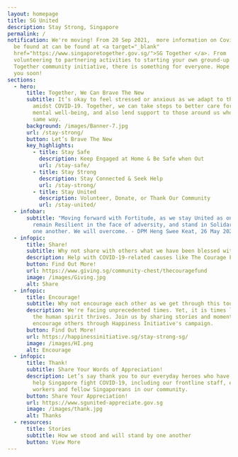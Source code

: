 ```yaml
---
layout: homepage
title: SG United
description: Stay Strong, Singapore
permalink: /
notification: We're moving! From 20 Sep 2021,  more information on Covid-19 can
  be found at can be found at <a target="_blank"
  href="https://www.singaporetogether.gov.sg/">SG Together </a>. From
  volunteering to partnering activities to starting your own ground-up SG
  Together community initiative, there is something for everyone. Hope to see
  you soon!
sections:
  - hero:
      title: Together, We Can Brave The New
      subtitle: It’s okay to feel stressed or anxious as we adapt to the new normal
        amidst COVID-19. Together, we can take steps to better care for our
        mental well-being, and also lend support to those around us who feel the
        same way.
      background: /images/Banner-7.jpg
      url: /stay-strong/
      button: Let’s Brave The New
      key_highlights:
        - title: Stay Safe
          description: Keep Engaged at Home & Be Safe when Out
          url: /stay-safe/
        - title: Stay Strong
          description: Stay Connected & Seek Help
          url: /stay-strong/
        - title: Stay United
          description: Volunteer, Donate, or Thank Our Community
          url: /stay-united/
  - infobar:
      subtitle: "Moving forward with Fortitude, as we stay United as one people,
        remain Resilient in the face of adversity, and stand in Solidarity with
        one another. We will overcome. - DPM Heng Swee Keat, 26 May 2020 "
  - infopic:
      title: Share!
      subtitle: Why not share with others what we have been blessed with?
      description: Help with COVID-19-related causes like The Courage Fund today.
      button: Find Out More!
      url: https://www.giving.sg/community-chest/thecouragefund
      image: /images/Giving.jpg
      alt: Share
  - infopic:
      title: Encourage!
      subtitle: Why not encourage each other as we get through this tough time?
      description: We're facing unprecedented times. Yet, it is times like this that
        the human spirit thrives. Join us by sharing stories and moments to
        encourage others through Happiness Initiative's campaign.
      button: Find Out More!
      url: https://happinessinitiative.sg/stay-strong-sg/
      image: /images/HI.png
      alt: Encourage
  - infopic:
      title: Thank!
      subtitle: Share Your Words of Appreciation!
      description: Let’s say thank you to our everyday heroes who have come forward to
        help Singapore fight COVID-19, including our frontline staff, essential
        workers and fellow Singaporeans in our community.
      button: Share Your Appreciation!
      url: https://www.sgunited-appreciate.gov.sg
      image: /images/thank.jpg
      alt: Thanks
  - resources:
      title: Stories
      subtitle: How we stood and will stand by one another
      button: View More
---
```

